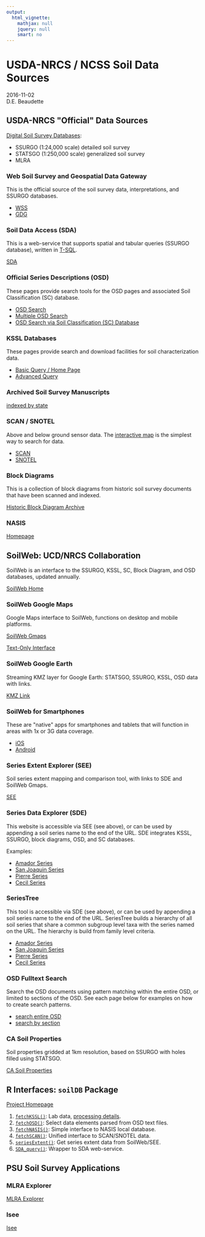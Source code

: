 ```yaml
---
output:
  html_vignette:
    mathjax: null
    jquery: null
    smart: no
---
```


USDA-NRCS / NCSS Soil Data Sources
==================================
2016-11-02
<br>
D.E. Beaudette


## USDA-NRCS "Official" Data Sources

[Digital Soil Survey Databases](http://www.nrcs.usda.gov/wps/portal/nrcs/main/soils/survey/geo/):

  * SSURGO (1:24,000 scale) detailed soil survey
  * STATSGO (1:250,000 scale) generalized soil survey
  * MLRA


### Web Soil Survey and Geospatial Data Gateway

This is the official source of the soil survey data, interpretations, and SSURGO databases.

 * [WSS](http://websoilsurvey.sc.egov.usda.gov/App/HomePage.htm)
 * [GDG](http://datagateway.nrcs.usda.gov/)



### Soil Data Access (SDA)

This is a web-service that supports spatial and tabular queries (SSURGO database), written in [T-SQL](https://technet.microsoft.com/en-us/library/bb264565(v=sql.90).aspx).

[SDA](http://sdmdataaccess.nrcs.usda.gov/)


### Official Series Descriptions (OSD)

These pages provide search tools for the OSD pages and associated Soil Classification (SC) database.

  * [OSD Search](https://soilseries.sc.egov.usda.gov/osdname.aspx)
  * [Multiple OSD Search](https://soilseries.sc.egov.usda.gov/osdlist.aspx)
  * [OSD Search via Soil Classification (SC) Database](https://soilseries.sc.egov.usda.gov/osdquery.aspx)


### KSSL Databases

These pages provide search and download facilities for soil characterization data.

  * [Basic Query / Home Page](http://ncsslabdatamart.sc.egov.usda.gov/)
  * [Advanced Query](http://ncsslabdatamart.sc.egov.usda.gov/advquery.aspx)


### Archived Soil Survey Manuscripts

[indexed by state](http://www.nrcs.usda.gov/wps/portal/nrcs/soilsurvey/soils/survey/state/)


### SCAN / SNOTEL

Above and below ground sensor data. The [interactive map](http://www.wcc.nrcs.usda.gov/webmap/index.html#elements=&networks=SCAN&states=!&counties=!&hucs=&minElevation=&maxElevation=&elementSelectType=all&activeOnly=true&hucLabels=false&stationLabels=&overlays=&hucOverlays=&mode=stations&openSections=dataElement,parameter,date,elements,location,networks&controlsOpen=true&popup=&base=esriNgwm&lat=45.06&lon=-101.95&zoom=4&dataElement=PREC&parameter=PCTAVG&frequency=DAILY&duration=null&customDuration=&dayPart=E&year=2016&month=6&day=22&monthPart=E) is the simplest way to search for data.

   * [SCAN](http://www.wcc.nrcs.usda.gov/scan/)
   * [SNOTEL](http://www.wcc.nrcs.usda.gov/snow/)
   

### Block Diagrams

This is a collection of block diagrams from historic soil survey documents that have been scanned and indexed.

[Historic Block Diagram Archive](http://www.nrcs.usda.gov/wps/portal/nrcs/detail/soils/survey/geo/?cid=nrcs142p2_054317)
   

### NASIS

[Homepage](http://www.nrcs.usda.gov/wps/portal/nrcs/detail/soils/survey/geo/?cid=nrcs142p2_053552)




## SoilWeb: UCD/NRCS Collaboration

SoilWeb is an interface to the SSURGO, KSSL, SC, Block Diagram, and OSD databases, updated annually.

[SoilWeb Home](https://casoilresource.lawr.ucdavis.edu/soilweb-apps)

### SoilWeb Google Maps

Google Maps interface to SoilWeb, functions on desktop and mobile platforms.

[SoilWeb Gmaps](http://casoilresource.lawr.ucdavis.edu/gmap/)

[Text-Only Interface](http://casoilresource.lawr.ucdavis.edu/soil_web/ssurgo.php)



### SoilWeb Google Earth

Streaming KMZ layer for Google Earth: STATSGO, SSURGO, KSSL, OSD data with links.

[KMZ Link](http://casoilresource.lawr.ucdavis.edu/soil_web/kml/SoilWeb.kmz)


### SoilWeb for Smartphones
These are "native" apps for smartphones and tablets that will function in areas with 1x or 3G data coverage.

  * [iOS](http://itunes.apple.com/us/app/soilweb-for-the-iphone/id354911787?mt=8)
  * [Android](https://play.google.com/store/apps/details?id=casoilresource.apps.soilweb&hl=en)


### Series Extent Explorer (SEE)
Soil series extent mapping and comparison tool, with links to SDE and SoilWeb Gmaps.

[SEE](http://casoilresource.lawr.ucdavis.edu/see/)


### Series Data Explorer (SDE)
This website is accessible via SEE (see above), or can be used by appending a soil series name to the end of the URL. SDE integrates KSSL, SSURGO, block diagrams, OSD, and SC databases.

Examples:

  * [Amador Series](http://casoilresource.lawr.ucdavis.edu/sde/?series=amador)
  * [San Joaquin Series](https://casoilresource.lawr.ucdavis.edu/sde/?series=san%20joaquin)
  * [Pierre Series](https://casoilresource.lawr.ucdavis.edu/sde/?series=pierre)
  * [Cecil Series](https://casoilresource.lawr.ucdavis.edu/sde/?series=cecil)


### SeriesTree
This tool is accessible via SDE (see above), or can be used by appending a soil series name to the end of the URL. SeriesTree builds a hierarchy of all soil series that share a common subgroup level taxa with the series named on the URL. The hierarchy is build from family level criteria.


  * [Amador Series](http://soilmap2-1.lawr.ucdavis.edu/seriesTree/index.php?series=amador)
  * [San Joaquin Series](http://soilmap2-1.lawr.ucdavis.edu/seriesTree/index.php?series=san%20joaquin)
  * [Pierre Series](http://soilmap2-1.lawr.ucdavis.edu/seriesTree/index.php?series=pierre)
  * [Cecil Series](http://soilmap2-1.lawr.ucdavis.edu/seriesTree/index.php?series=cecil)


### OSD Fulltext Search
Search the OSD documents using pattern matching within the entire OSD, or limited to sections of the OSD. See each page below for examples on how to create search patterns.

  * [search entire OSD](http://soilmap2-1.lawr.ucdavis.edu/dylan/soilweb/osd-fulltext/)
  * [search by section](http://soilmap2-1.lawr.ucdavis.edu/dylan/soilweb/osd-fulltext/sections.php)


### CA Soil Properties
Soil properties gridded at 1km resolution, based on SSURGO with holes filled using STATSGO.

[CA Soil Properties](http://casoilresource.lawr.ucdavis.edu/ca-soil-properties/)



## R Interfaces: `soilDB` Package

[Project Homepage](http://ncss-tech.github.io/AQP/)

 1. [`fetchKSSL()`](http://ncss-tech.github.io/AQP/soilDB/KSSL-demo.html): Lab data, [processing details](https://github.com/dylanbeaudette/process-kssl-snapshot).
 2. [`fetchOSD()`](http://ncss-tech.github.io/AQP/sharpshootR/OSD-dendrogram.html): Select data elements parsed from OSD text files.
 3. [`fetchNASIS()`](http://ncss-tech.github.io/AQP/soilDB/fetchNASIS-mini-tutorial.html): Simple interface to NASIS local database.
 4. [`fetchSCAN()`](http://ncss-tech.github.io/AQP/soilDB/fetchSCAN-demo.html): Unified interface to SCAN/SNOTEL data.
 5. [`seriesExtent()`](http://ncss-tech.github.io/AQP/soilDB/series-extent.html): Get series extent data from SoilWeb/SEE.
 6. [`SDA_query()`](http://ncss-tech.github.io/AQP/soilDB/SDA-tutorial.html): Wrapper to SDA web-service.


## PSU Soil Survey Applications

### MLRA Explorer

[MLRA Explorer](http://apps.cei.psu.edu/mlra/)


### Isee

[Isee](http://isee.purdue.edu/)





